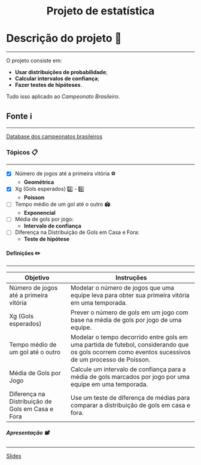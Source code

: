 <h1 align="center"> Projeto de estatística </h1>

# Descrição do projeto :briefcase:	
---
O projeto consiste em: 
* **Usar distribuições de probabilidade**;
* **Calcular intervalos de confiança**;
* **Fazer testes de hipóteses**.

Tudo isso aplicado ao _Campeonato Brasileiro_.

## Fonte :information_source:	
---
[Database dos campeonatos brasileiros](https://github.com/adaoduque/Brasileirao_Dataset)

### Tópicos :clipboard:	
---
- [x] Número de jogos até a primeira vitória :soccer:	
   *   **Geométrica**
- [x] Xg (Gols esperados)  :two:	- :zero:
   *   **Poisson**
- [ ] Tempo médio de um gol até o outro :stadium:
   *   **Exponencial**
- [ ] Média de gols por jogo:
   *   **Intervalo de confiança**
- [ ] Diferença na Distribuição de Gols em Casa e Fora:
   *   **Teste de hipótese**   

#### Definições :pencil2:	
---
Objetivo | Instruções
--- | ---
Número de jogos até a primeira vitória | Modelar o número de jogos que uma equipe leva para obter sua primeira vitória em uma temporada. 
Xg (Gols esperados) | Prever o número de gols em um jogo com base na média de gols por jogo de uma equipe.
Tempo médio de um gol até o outro | Modelar o tempo decorrido entre gols em uma partida de futebol, considerando que os gols ocorrem como eventos sucessivos de um processo de Poisson.
Média de Gols por Jogo | Calcule um intervalo de confiança para a média de gols marcados por jogo por uma equipe em uma temporada.
Diferença na Distribuição de Gols em Casa e Fora | Use um teste de diferença de médias para comparar a distribuição de gols em casa e fora.

##### Apresentação :film_projector:	
---
[Slides](https://www.canva.com/design/DAF0P6P-S10/UnQMh2cXbDAIVhXVvGcriQ/edit?utm_content=DAF0P6P-S10&utm_campaign=designshare&utm_medium=link2&utm_source=sharebutton)
